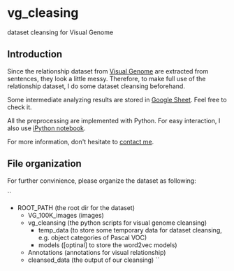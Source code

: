 # vg_cleasing
dataset cleansing for Visual Genome

## Introduction 

Since the relationship dataset from [Visual Genome](http://visualgenome.org/) are extracted from sentences, they look a little messy. Therefore, to make full use of the relationship dataset, I do some dataset cleansing beforehand. 

Some intermediate analyzing results are stored in [Google Sheet](https://docs.google.com/spreadsheets/d/1Exi30Qd1_s3Vmm6rQSp6vgkXeiMPvq2qz5HFVQXhYqY/edit?usp=sharing). Feel free to check it.

All the preprocessing are implemented with Python. For easy interaction, I also use [iPython notebook](https://ipython.org/notebook.html). 

For more information, don't hesitate to [contact me](mailto:allen.li.thu@gmail.com).

## File organization
For further convinience, please organize the dataset as following:

``
- ROOT_PATH (the root dir for the dataset)
	- VG_100K_images (images)
	- vg_cleansing (the python scripts for visual genome cleansing)
		- temp_data (to store some temporary data for dataset cleansing, e.g. object categories of Pascal VOC)
		- models ([optinal] to store the word2vec models)
	- Annotations (annotations for visual relationship)
	- cleansed_data (the output of our cleansing)
``


